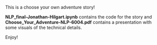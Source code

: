 This is a choose your own adventure story!

**NLP_final-Jonathan-Hilgart.ipynb** contains the code for the story and **Choose_Your_Adventure-NLP-6004.pdf**
contains a presentation with some visuals of the technical details.

Enjoy!
